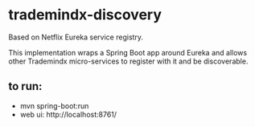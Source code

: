 # trademindx-discovery

Based on Netflix Eureka service registry.

This implementation wraps a Spring Boot app around Eureka and allows other Trademindx micro-services to register with it and be discoverable.

## to run:

- mvn spring-boot:run
- web ui: http://localhost:8761/
